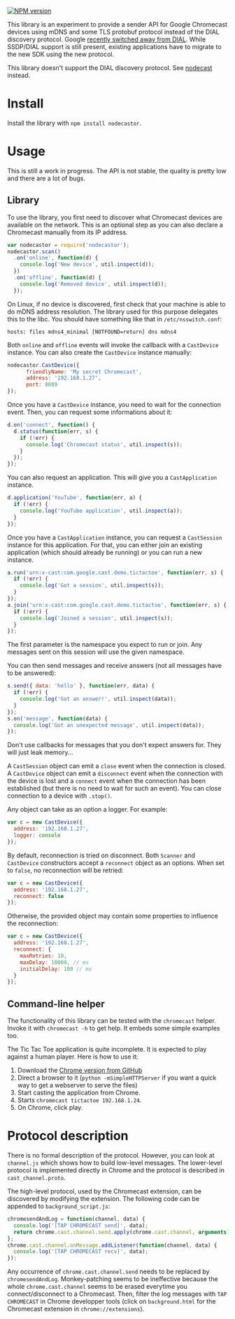[![NPM version](https://badge.fury.io/js/nodecastor.png)](http://badge.fury.io/js/nodecastor)

This library is an experiment to provide a sender API for Google
Chromecast devices using mDNS and some TLS protobuf protocol instead
of the DIAL discovery protocol. Google
[recently switched away from DIAL][1]. While SSDP/DIAL support is
still present, existing applications have to migrate to the new SDK
using the new protocol.

This library doesn't support the DIAL discovery protocol. See
[nodecast][] instead.

[1]: https://plus.google.com/+SebastianMauer/posts/83hTniKEDwN
[nodecast]: https://github.com/wearefractal/nodecast

# Install

Install the library with `npm install nodecastor`.

# Usage

This is still a work in progress. The API is not stable, the quality
is pretty low and there are a lot of bugs.

## Library

To use the library, you first need to discover what Chromecast devices
are available on the network. This is an optional step as you can also
declare a Chromecast manually from its IP address.

```javascript
var nodecastor = require('nodecastor');
nodecastor.scan()
  .on('online', function(d) {
    console.log('New device', util.inspect(d));
  })
  .on('offline', function(d) {
    console.log('Removed device', util.inspect(d));
  });
```


On Linux, if no device is discovered, first check that your machine is
able to do mDNS address resolution. The library used for this purpose
delegates this to the libc. You should have something like that in
`/etc/nsswitch.conf`:

    hosts: files mdns4_minimal [NOTFOUND=return] dns mdns4

Both `online` and `offline` events will invoke the callback with a
`CastDevice` instance. You can also create the `CastDevice` instance
manually:

```javascript
nodecastor.CastDevice({
      friendlyName: 'My secret Chromecast',
      address: '192.168.1.27',
      port: 8009
});
```

Once you have a `CastDevice` instance, you need to wait for the
connection event. Then, you can request some informations about it:

```javascript
d.on('connect', function() {
  d.status(function(err, s) {
    if (!err) {
      console.log('Chromecast status', util.inspect(s));
    }
  });
});
```

You can also request an application. This will give you a
`CastApplication` instance.

```javascript
d.application('YouTube', function(err, a) {
  if (!err) {
    console.log('YouTube application', util.inspect(a));
  }
});
```

Once you have a `CastApplication` instance, you can request a
`CastSession` instance for this application. For that, you can either
join an existing application (which should already be running) or you
can run a new instance.

```javascript
a.run('urn:x-cast:com.google.cast.demo.tictactoe', function(err, s) {
  if (!err) {
    console.log('Got a session', util.inspect(s));
  }
});
a.join('urn:x-cast:com.google.cast.demo.tictactoe', function(err, s) {
  if (!err) {
    console.log('Joined a session', util.inspect(s));
  }
});
```

The first parameter is the namespace you expect to run or join. Any
messages sent on this session will use the given namespace.

You can then send messages and receive answers (not all messages have
to be answered):

```javascript
s.send({ data: 'hello' }, function(err, data) {
  if (!err) {
    console.log('Got an answer!', util.inspect(data));
  }
});
s.on('message', function(data) {
  console.log('Got an unexpected message', util.inspect(data));
});
```

Don't use callbacks for messages that you don't expect answers
for. They will just leak memory...

A `CastSession` object can emit a `close` event when the connection is
closed. A `CastDevice` object can emit a `disconnect` event when the
connection with the device is lost and a `connect` event when the
connection has been established (but there is no need to wait for such
an event). You can close connection to a device with `.stop()`.

Any object can take as an option a logger. For example:

```javascript
var c = new CastDevice({
  address: '192.168.1.27',
  logger: console
});
```

By default, reconnection is tried on disconnect. Both `Scanner` and
`CastDevice` constructors accept a `reconnect` object as an
options. When set to `false`, no reconnection will be retried:

```javascript
var c = new CastDevice({
  address: '192.168.1.27',
  reconnect: false
});
```

Otherwise, the provided object may contain some properties to
influence the reconnection:

```javascript
var c = new CastDevice({
  address: '192.168.1.27',
  reconnect: {
    maxRetries: 10,
    maxDelay: 10000, // ms
    initialDelay: 100 // ms
  }
});
```

## Command-line helper

The functionality of this library can be tested with the `chromecast`
helper. Invoke it with `chromecast -h` to get help. It embeds some
simple examples too.

The Tic Tac Toe application is quite incomplete. It is expected to
play against a human player. Here is how to use it:

 1. Download the [Chrome version from GitHub](https://github.com/googlecast/Cast-TicTacToe-chrome)
 2. Direct a browser to it (`python -mSimpleHTTPServer` if you want a quick way to get a webserver to serve the files)
 3. Start casting the application from Chrome.
 4. Starts `chromecast tictactoe 192.168.1.24`.
 5. On Chrome, click play.

# Protocol description

There is no formal description of the protocol. However, you can look
at `channel.js` which shows how to build low-level messages. The
lower-level protocol is implemented directly in Chrome and the
protocol is described in `cast_channel.proto`.

The high-level protocol, used by the Chromecast extension, can be
discovered by modifying the extension. The following code can be
appended to `background_script.js`:

```javascript
chromesendAndLog = function(channel, data) {
  console.log('[TAP CHROMECAST send]', data);
  return chrome.cast.channel.send.apply(chrome.cast.channel, arguments);
};
chrome.cast.channel.onMessage.addListener(function(channel, data) {
  console.log('[TAP CHROMECAST recv]', data);
});
```

Any occurrence of `chrome.cast.channel.send` needs to be replaced by
`chromesendAndLog`. Monkey-patching seems to be ineffective because
the whole `chrome.cast.channel` seems to be erased everytime you
connect/disconnect to a Chromecast. Then, filter the log messages with
`TAP CHROMECAST` in Chrome developper tools (click on
`background.html` for the Chromecast extension in
`chrome://extensions`).
